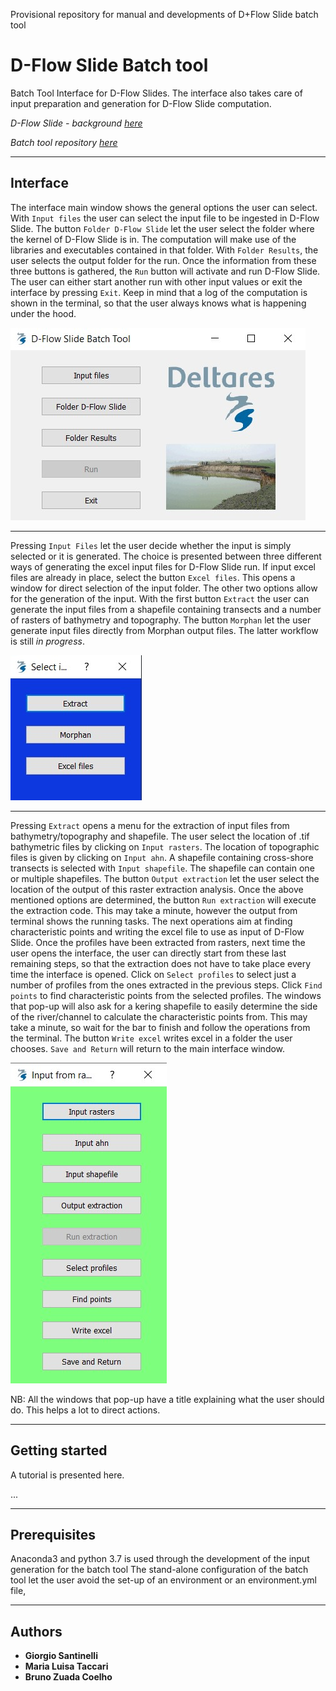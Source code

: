 Provisional repository for manual and developments of D+Flow Slide batch tool

# D-Flow Slide Batch tool

Batch Tool Interface for D-Flow Slides. The interface also takes care of input preparation and generation for D-Flow Slide computation.

*D-Flow Slide - background [here](https://publicwiki.deltares.nl/display/GEO/Background+-+Detailed+check)* 

*Batch tool repository [here](https://repos.deltares.nl/repos/DFS)* 

---

## Interface
The interface main window shows the general options the user can select. With `Input files` the user can select the input file to be ingested in D-Flow Slide. The button `Folder D-Flow Slide` let the user select the folder where the kernel of D-Flow Slide is in. The computation will make use of the libraries and executables contained in that folder. With `Folder Results`, the user selects the output folder for the run. Once the information from these three buttons is gathered, the `Run` button will activate and run D-Flow Slide. The user can either start another run with other input values or exit the interface by pressing `Exit`. Keep in mind that a log of the computation is shown in the terminal, so that the user always knows what is happening under the hood. 

![win_main](static/win_main.jpeg)

---

Pressing `Input Files` let the user decide whether the input is simply selected or it is generated. The choice is presented between three different ways of generating the excel input files for D-Flow Slide run. If input excel files are already in place, select the button `Excel files`. This opens a window for direct selection of the input folder. The other two options allow for the generation of the input. With the first button `Extract` the user can generate the input files from a shapefile containing transects and a number of rasters of bathymetry and topography. The button `Morphan` let the user generate input files directly from Morphan output files. The latter workflow is still *in progress*. 

![win_selectinput.jpeg](static/win_selectinput.jpeg)

---

Pressing `Extract` opens a menu for the extraction of input files from bathymetry/topography and shapefile. The user select the location of .tif bathymetric files by clicking on `Input rasters`. The location of topographic files is given by clicking on `Input ahn`. A shapefile containing cross-shore transects is selected with `Input shapefile`. The shapefile can contain one or multiple shapefiles. The button `Output extraction` let the user select the location of the output of this raster extraction analysis. Once the above mentioned options are determined, the button `Run extraction` will execute the extraction code. This may take a minute, however the output from terminal shows the running tasks. The next operations aim at finding characteristic points and writing the excel file to use as input of D-Flow Slide. Once the profiles have been extracted from rasters, next time the user opens the interface, the user can directly start from these last remaining steps, so that the extraction does not have to take place every time the interface is opened. Click on `Select profiles` to select just a number of profiles from the ones extracted in the previous steps. Click `Find points` to find characteristic points from the selected profiles. The windows that pop-up will also ask for a kering shapefile to easily determine the side of the river/channel to calculate the characteristic points from. This may take a minute, so wait for the bar to finish and follow the operations from the terminal. The button `Write excel` writes excel in a folder the user chooses. `Save and Return` will return to the main interface window. 

![win_inputfromraster.jpeg](static/win_inputfromraster.jpeg)

NB: All the windows that pop-up have a title explaining what the user should do. This helps a lot to direct actions.

---


## Getting started
A tutorial is presented here.

...

---

## Prerequisites

Anaconda3 and python 3.7 is used through the development of the input generation for the batch tool
The stand-alone configuration of the batch tool let the user avoid the set-up of an environment or an environment.yml file, 

---

## Authors
* **Giorgio Santinelli**
* **Maria Luisa Taccari**
* **Bruno Zuada Coelho**

